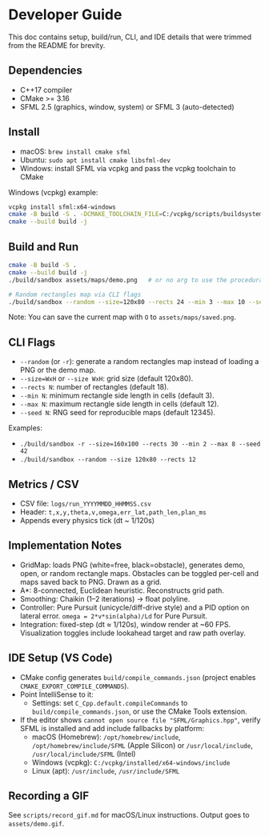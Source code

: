 # Developer Guide

This doc contains setup, build/run, CLI, and IDE details that were trimmed from the README for brevity.

## Dependencies
- C++17 compiler
- CMake >= 3.16
- SFML 2.5 (graphics, window, system) or SFML 3 (auto-detected)

## Install
- macOS: `brew install cmake sfml`
- Ubuntu: `sudo apt install cmake libsfml-dev`
- Windows: install SFML via vcpkg and pass the vcpkg toolchain to CMake

Windows (vcpkg) example:
```bash
vcpkg install sfml:x64-windows
cmake -B build -S . -DCMAKE_TOOLCHAIN_FILE=C:/vcpkg/scripts/buildsystems/vcpkg.cmake
cmake --build build -j
```

## Build and Run
```bash
cmake -B build -S .
cmake --build build -j
./build/sandbox assets/maps/demo.png   # or no arg to use the procedural demo map

# Random rectangles map via CLI flags
./build/sandbox --random --size=120x80 --rects 24 --min 3 --max 10 --seed 1234
```

Note: You can save the current map with `O` to `assets/maps/saved.png`.

## CLI Flags
- `--random` (or `-r`): generate a random rectangles map instead of loading a PNG or the demo map.
- `--size=WxH` or `--size WxH`: grid size (default 120x80).
- `--rects N`: number of rectangles (default 18).
- `--min N`: minimum rectangle side length in cells (default 3).
- `--max N`: maximum rectangle side length in cells (default 12).
- `--seed N`: RNG seed for reproducible maps (default 12345).

Examples:
- `./build/sandbox -r --size=160x100 --rects 30 --min 2 --max 8 --seed 42`
- `./build/sandbox --random --size 120x80 --rects 12`

## Metrics / CSV
- CSV file: `logs/run_YYYYMMDD_HHMMSS.csv`
- Header: `t,x,y,theta,v,omega,err_lat,path_len,plan_ms`
- Appends every physics tick (dt ~ 1/120s)

## Implementation Notes
- GridMap: loads PNG (white=free, black=obstacle), generates demo, open, or random rectangle maps. Obstacles can be toggled per-cell and maps saved back to PNG. Drawn as a grid.
- A*: 8-connected, Euclidean heuristic. Reconstructs grid path.
- Smoothing: Chaikin (1–2 iterations) -> float polyline.
- Controller: Pure Pursuit (unicycle/diff-drive style) and a PID option on lateral error. `omega = 2*v*sin(alpha)/Ld` for Pure Pursuit.
- Integration: fixed-step (dt ≈ 1/120s), window render at ~60 FPS. Visualization toggles include lookahead target and raw path overlay.

## IDE Setup (VS Code)
- CMake config generates `build/compile_commands.json` (project enables `CMAKE_EXPORT_COMPILE_COMMANDS`).
- Point IntelliSense to it:
  - Settings: set `C_Cpp.default.compileCommands` to `build/compile_commands.json`, or use the CMake Tools extension.
- If the editor shows `cannot open source file "SFML/Graphics.hpp"`, verify SFML is installed and add include fallbacks by platform:
  - macOS (Homebrew): `/opt/homebrew/include`, `/opt/homebrew/include/SFML` (Apple Silicon) or `/usr/local/include`, `/usr/local/include/SFML` (Intel)
  - Windows (vcpkg): `C:/vcpkg/installed/x64-windows/include`
  - Linux (apt): `/usr/include`, `/usr/include/SFML`

## Recording a GIF
See `scripts/record_gif.md` for macOS/Linux instructions. Output goes to `assets/demo.gif`.

